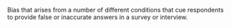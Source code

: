 Bias that arises from a number of different conditions that cue respondents to provide false or inaccurate answers in a survey or interview.